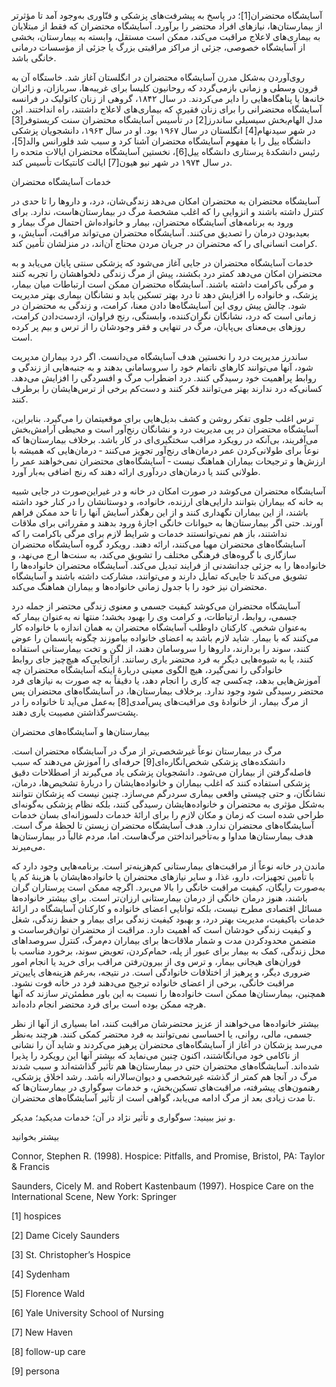   آسایشگاه محتضران[1]؛ در پاسخ به پیشرفت‌های پزشکی و فنّاوری به‌وجود آمد تا مؤثرتر از بیمارستان‌ها، نیازهای افراد محتضر را برآورد. آسایشگاه محتضران که فقط از مبتلایان به بیماری‌های لاعلاج مراقبت می‌کند، ممکن است مستقل، وابسته به بیمارستان، بخشی از آسایشگاه خصوصی، جزئی از مراکز مراقبتی بزرگ یا جزئی از مؤسسات درمانی خانگی باشد.

روی‌آوردن به‌شکل مدرن آسایشگاه محتضران در انگلستان آغاز شد. خاستگاه آن به قرون وسطی و زمانی بازمی‌گردد که روحانیون کلیسا برای غریبه‌ها، سربازان، و زائران خانه‌ها یا پناهگاه‌هایی را دایر می‌کردند. در سال ۱۸۴۲، گروهی از زنان کاتولیک در فرانسه آسایشگاه محتضرانی را برای زنان فقیری که بیماری‌های لاعلاج داشتند، راه انداختند. این مدل الهام‌بخش سیسیلی ساندرز[2] در تأسیس آسایشگاه محتضران سنت کریستوفر[3] در شهر سیدنهام[4] انگلستان در سال ۱۹۶۷ بود. او در سال ۱۹۶۳، دانشجویان پزشکی دانشگاه ییل را با مفهوم آسایشگاه محتضران آشنا کرد و سبب شد فلورانس والد[5]، رئیس دانشکدهٔ پرستاری دانشگاه ییل[6]، نخستین آسایشگاه محتضران ایالات متحده را در سال ۱۹۷۴ در شهر نیو هیون[7] ایالت کانتیکات تأسیس کند.

 خدمات آسایشگاه محتضران

آسایشگاه محتضران به محتضران امکان می‌دهد زندگی‌شان، درد، و داروها را تا حدی در کنترل داشته باشند و انزوایی را که اغلب مشخصۀ مرگ در بیمارستان‌هاست، ندارد. برای ورود به برنامه‌های آسایشگاه محتضران، بیمار و خانواده‌اش احتمال مرگ بیمار و بعید‌بودن درمان را تصدیق می‌کنند. آسایشگاه محتضران می‌تواند مراقبت، آسایش، و کرامت انسانی‌ای را که محتضران در جریان مردن محتاج آن‌اند، در منزلشان تأمین کند.

خدمات آسایشگاه محتضران در جایی آغاز می‌شود که پزشکی سنتی پایان می‌یابد و به محتضران امکان می‌دهد کمتر درد بکشند، پیش از مرگ زندگی دلخواهشان را تجربه کنند و مرگی باکرامت داشته باشند. آسایشگاه محتضران ممکن است ارتباطات میان بیمار، پزشک، و خانواده را افزایش دهد تا درد بهتر تسکین یابد و نشانگان بیماری بهتر مدیریت شود. چالش پیش روی این آسایشگاه‌ها دادن معنا، کرامت، و زندگی به محتضران در زمانی است که درد، نشانگان نگران‌کننده، وابستگی، رنج فراوان، ازدست‌دادن کرامت، روزهای بی‌معنای بی‌پایان، مرگ در تنهایی و فقر وجودشان را از ترس و بیم پر کرده است.

ساندرز مدیریت درد را نخستین هدف آسایشگاه می‌دانست. اگر درد بیماران مدیریت شود، آنها می‌توانند کارهای ناتمام خود را سروسامانی بدهند و به جنبه‌هایی از زندگی و روابط پراهمیت خود رسیدگی کنند. درد اضطراب مرگ و افسردگی را افزایش می‌دهد. کسانی‌که درد ندارند بهتر می‌توانند فکر کنند و دست‌کم برخی از ترس‌هایشان را برطرف کنند.

ترس اغلب جلوی تفکر روشن و کشف بدیل‌هایی برای موقعیتمان را می‌گیرد. بنابراین، آسایشگاه محتضران در پی مدیریت درد و نشانگان رنج‌آور است و محیطی آرامش‌بخش می‌آفریند، بی‌آنکه در رویکرد مراقب سختگیری‌ای در کار باشد. برخلاف بیمارستان‌ها که نوعاً برای طولانی‌کردن عمر درمان‌های رنج‌آور تجویز می‌کنند ‐ درمان‌هایی که همیشه با ارزش‌ها و ترجیحات بیماران هماهنگ نیست ‐ آسایشگاه‌های محتضران نمی‌خواهند عمر را طولانی کنند یا درمان‌های دردآوری ارائه دهند که رنج اضافی به‌بار آورد.

آسایشگاه محتضران می‌کوشد در صورت امکان در خانه و در غیراین‌صورت در جایی شبیه به خانه که بیماران بتوانند دارایی‌های ارزنده، خانواده، و دوستانشان را در کنار خود داشته باشند، از این بیماران نگهداری کنند و از این رهگذر آسایش آنها را تا حد ممکن فراهم آورند. حتی اگر بیمارستان‌ها به حیوانات خانگی اجازهٔ ورود بدهند و مقرراتی برای ملاقات نداشتند، باز هم نمی‌توانستند خدمات و شرایط لازم برای مرگی باکرامت را که آسایشگاه‌های محتضران مهیا می‌کنند، ارائه دهند. رویکرد گروه آسایشگاه محتضران سازگاری با گروه‌های فرهنگی مختلف را تشویق می‌کند، به سنت‌ها ارج می‌نهد، و خانواده‌ها را به جزئی جدانشدنی از فرایند تبدیل می‌کند. آسایشگاه محتضران خانواده‌ها را تشویق می‌کند تا جایی‌که تمایل دارند و می‌توانند، مشارکت داشته باشند و آسایشگاه محتضران نیز خود را با جدول زمانی خانواده‌ها و بیماران هماهنگ می‌کند.

 آسایشگاه محتضران می‌کوشد کیفیت جسمی و معنوی زندگی محتضر از جمله درد جسمی، روابط، ارتباطات، و کرامت وی را بهبود بخشد؛ منتها نه به‌عنوان بیمار که به‌عنوان شخص. کارکنان داوطلب آسایشگاه محتضران به همان اندازه با خانواده کار می‌کنند که با بیمار. شاید لازم باشد به اعضای خانواده بیاموزند چگونه پانسمان را عوض کنند، سوند را بردارند، داروها را سروسامان دهند، از لگن و تخت بیمارستانی استفاده کنند، یا به شیوه‌هایی دیگر به فرد محتضر یاری رسانند. ازآنجایی‌که هیچ‌چیز جای روابط خانوادگی را نمی‌گیرد، هیچ الگوی معینی دربارهٔ اینکه آسایشگاه محتضران چه آموزش‌هایی بدهد، چه‌کسی چه کاری را انجام دهد، یا دقیقاً به چه صورت به نیازهای فرد محتضر رسیدگی شود وجود ندارد. برخلاف بیمارستان‌ها، در آسایشگاه‌های محتضران پس از مرگ بیمار، از خانوادۀ وی مراقبت‌های پس‌آمدی[8] به‌عمل می‌آید تا خانواده را در پشت‌سرگذاشتن مصیبت یاری دهند.

 بیمارستان‌ها و آسایشگاه‌های محتضران

 مرگ در بیمارستان نوعاً غیرشخصی‌تر از مرگ در آسایشگاه محتضران است. دانشکده‌های پزشکی شخص‌انگاره‌ای[9] حرفه‌ای را آموزش می‌دهند که سبب فاصله‌گرفتن از بیماران می‌شود. دانشجویان پزشکی یاد می‌گیرند از اصطلاحات دقیق پزشکی استفاده کنند که اغلب بیماران و خانواده‌هایشان را دربارۀ تشخیص‌ها، درمان، نشانگان، و حتی چیستی واقعی بیماری سردرگم می‌سازد. چنین نیست که پزشکان نتوانند به‌شکل مؤثری به محتضران و خانواده‌هایشان رسیدگی کنند، بلکه نظام پزشکی به‌گونه‌ای طراحی شده است که زمان و مکان لازم را برای ارائۀ خدمات دلسوزانه‌ای بسان خدمات آسایشگاه‌های محتضران ندارد. هدف آسایشگاه محتضران زیستن تا لحظۀ مرگ است. هدف بیمارستان‌ها مداوا و به‌تأخیر‌انداختن مرگ‌هاست. اما، مردم غالباً در بیمارستان‌ها می‌میرند.

 ماندن در خانه نوعاً از مراقبت‌های بیمارستانی کم‌هزینه‌تر است. برنامه‌هایی وجود دارد که با تأمین تجهیزات، دارو، غذا، و سایر نیازهای محتضران یا خانواده‌هایشان با هزینهٔ کم یا به‌صورت رایگان، کیفیت مراقبت خانگی را بالا می‌برد. اگرچه ممکن است پرستاران گران باشند، هنوز درمان خانگی از درمان بیمارستانی ارزان‌تر است. برای بیشتر خانواده‌ها مسائل اقتصادی مطرح نیست، بلکه توانایی اعضای خانواده و کارکنان آسایشگاه در ارائۀ خدمات باکیفیت، مدیریت بهتر درد، و بهبود کیفیت زندگی برای بیمار و حفظ زندگی، شغل و کیفیت زندگی خودشان است که اهمیت دارد. مراقبت از محتضران توان‌فرساست و متضمن محدودکردن مدت و شمار ملاقات‌ها برای بیماران دم‌مرگ، کنترل سروصداهای محل زندگی، کمک به بیمار برای عبور از پله، حمام‌کردن، تعویض سوند، برخورد مناسب با فوران‌های هیجانی بیمار، و ترس وی از بیرون‌رفتن مراقب برای خرید یا انجام امور ضروری دیگر، و پرهیز از اختلافات خانوادگی است. در نتیجه، به‌رغم هزینه‌های پایین‌تر مراقبت خانگی، برخی از اعضای خانواده ترجیح می‌دهند فرد در خانه فوت نشود. همچنین، بیمارستان‌ها ممکن است خانواده‌ها را نسبت به این باور مطمئن‌تر سازند که آنها هرچه ممکن بوده است برای فرد محتضر انجام داده‌اند.

بیشتر خانواده‌ها می‌خواهند از عزیز محتضرشان مراقبت کنند، اما بسیاری از آنها از نظر جسمی، مالی، روانی، یا احساسی نمی‌توانند به فرد محتضر کمکی کنند. هرچند به‌نظر می‌رسد پزشکان در آغاز از آسایشگاه‌های محتضران پرهیز می‌کردند و شاید آن را نشانی از ناکامی خود می‌انگاشتند، اکنون چنین می‌نماید که بیشتر آنها این رویکرد را پذیرا شده‌اند. آسایشگاه‌های محتضران حتی در بیمارستان‌ها هم تأثیر گذاشته‌اند و سبب شدند مرگ در آنجا هم کمتر از گذشته غیرشخصی و دیوان‌سالارانه باشد. رشد اخلاق پزشکی، رهنمون‌های پیشرفته، مراقبت‌های تسکین‌بخش، و خدمات سوگواری در بیمارستان‌ها که تا مدت زیادی بعد از مرگ ادامه می‌یابد، گواهی است از تأثیر آسایشگاه‌های محتضران.

و نیز ببینید: سوگواری و تأثیر نژاد در آن؛ خدمات مدیکید؛ مدیکر.

بیشتر بخوانید

Connor, Stephen R. (1998). Hospice: Pitfalls, and Promise, Bristol, PA: Taylor & Francis

Saunders, Cicely M. and Robert Kastenbaum (1997). Hospice Care on the International Scene, New York: Springer

 [1] hospices

[2] Dame Cicely Saunders

[3] St. Christopher’s Hospice

[4] Sydenham

[5] Florence Wald

[6] Yale University School of Nursing

[7] New Haven

 [8] follow-up care

 [9] persona

 

 

 

  


 
